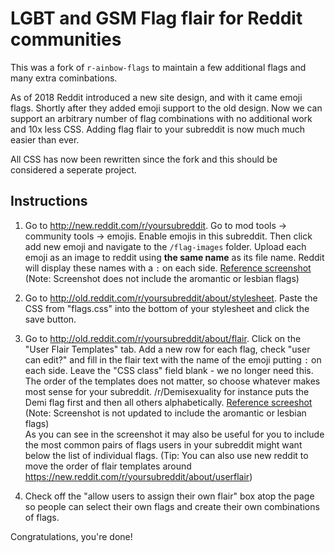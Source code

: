 # LGBT and GSM Flag flair for Reddit communities

This was a fork of `r-ainbow-flags` to maintain a few additional flags and many extra cominbations.

As of 2018 Reddit introduced a new site design, and with it came emoji flags.
Shortly after they added emoji support to the old design. Now we can support an arbitrary number of flag combinations with no additional work and 10x less CSS. Adding flag flair to your subreddit is now much much easier than ever.

All CSS has now been rewritten since the fork and this should be considered a seperate project.

## Instructions

1. Go to http://new.reddit.com/r/yoursubreddit.
   Go to mod tools -> community tools -> emojis. Enable emojis in this subreddit. Then click add new emoji and navigate to the `/flag-images` folder. Upload each emoji as an image to reddit using **the same name** as its file name. Reddit will display these names with a `:` on each side.
   [Reference screenshot](https://github.com/Skeletonxf/r-ainbow-flags/raw/master/emoji-flags.png) (Note: Screenshot does not include the aromantic or lesbian flags)

2. Go to http://old.reddit.com/r/yoursubreddit/about/stylesheet.
   Paste the CSS from "flags.css" into the bottom of your stylesheet and click the save button.

3. Go to http://old.reddit.com/r/yoursubreddit/about/flair.
   Click on the "User Flair Templates" tab. Add a new row for each flag, check "user can edit?" and fill in the flair text with the name of the emoji putting `:` on each side. Leave the "CSS class" field blank - we no longer need this. The order of the templates does not matter, so choose whatever makes most sense for your subreddit. /r/Demisexuality for instance puts the Demi flag first and then all others alphabetically.
   [Reference screeshot](https://github.com/Skeletonxf/r-ainbow-flags/raw/master/flair-page-reference.png) (Note: Screenshot is not updated to include the aromantic or lesbian flags)  
   As you can see in the screenshot it may also be useful for you to include the most common pairs of flags users in your subreddit might want below the list of individual flags.
   (Tip: You can also use new reddit to move the order of flair templates around https://new.reddit.com/r/yoursubreddit/about/userflair)
4. Check off the "allow users to assign their own flair" box atop the page so people can select their own flags and create their own combinations of flags.

Congratulations, you're done!
